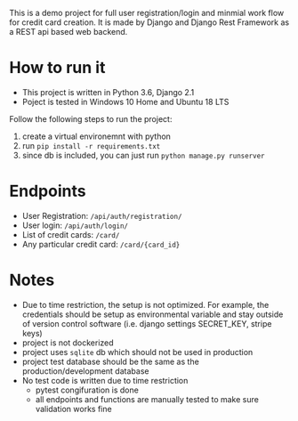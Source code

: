 This is a demo project for full user registration/login and minmial work flow for credit card creation.
It is made by Django and Django Rest Framework as a REST api based web backend. 

# How to run it

- This project is written in Python 3.6, Django 2.1
- Poject is tested in Windows 10 Home and Ubuntu 18 LTS

Follow the following steps to run the project:
1. create a virtual environemnt with python
2. run `pip install -r requirements.txt`
3. since db is included, you can just run `python manage.py runserver`

# Endpoints

- User Registration: `/api/auth/registration/`
- User login: `/api/auth/login/`
- List of credit cards: `/card/`
- Any particular credit card: `/card/{card_id}`

# Notes

- Due to time restriction, the setup is not optimized. For example, the credentials should be setup as environmental variable and stay outside of version control software (i.e. django settings SECRET_KEY, stripe keys)
- project is not dockerized
- project uses `sqlite` db which should not be used in production
- project test database should be the same as the production/development database
- No test code is written due to time restriction
  - pytest congifuration is done
  - all endpoints and functions are manually tested to make sure validation works fine